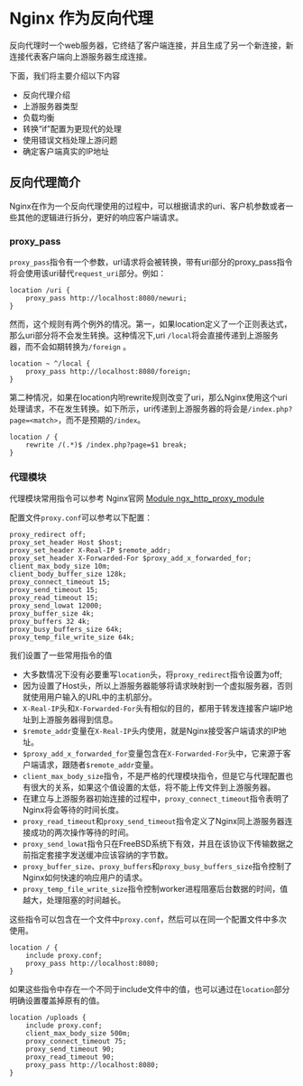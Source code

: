 # Nginx 作为反向代理

反向代理时一个web服务器，它终结了客户端连接，并且生成了另一个新连接，新连接代表客户端向上游服务器生成连接。

下面，我们将主要介绍以下内容
- 反向代理介绍
- 上游服务器类型
- 负载均衡
- 转换“if”配置为更现代的处理
- 使用错误文档处理上游问题
- 确定客户端真实的IP地址


## 反向代理简介

Nginx在作为一个反向代理使用的过程中，可以根据请求的uri、客户机参数或者一些其他的逻辑进行拆分，更好的响应客户端请求。

### proxy_pass

`proxy_pass`指令有一个参数，url请求将会被转换，带有uri部分的proxy_pass指令将会使用该uri替代`request_uri`部分。例如：

``` nginx
location /uri {
    proxy_pass http://localhost:8080/newuri;
}
```

然而，这个规则有两个例外的情况。第一，如果location定义了一个正则表达式，那么uri部分将不会发生转换。这种情况下,uri `/local`将会直接传递到上游服务器，而不会如期转换为`/foreign`
。

``` nginx
location ~ ^/local {
    proxy_pass http://localhost:8080/foreign;
}
```

第二种情况，如果在location内哟rewrite规则改变了uri，那么Nginx使用这个uri处理请求，不在发生转换。如下所示，uri传递到上游服务器的将会是`/index.php?page=<match>`，而不是预期的`/index`。

``` nginx
location / {
    rewrite /(.*)$ /index.php?page=$1 break;
}
```

### 代理模块

代理模块常用指令可以参考 Nginx官网 [Module ngx_http_proxy_module](https://nginx.org/en/docs/http/ngx_http_proxy_module.html)

配置文件`proxy.conf`可以参考以下配置：

``` nginx
proxy_redirect off;
proxy_set_header Host $host;
proxy_set_header X-Real-IP $remote_addr;
proxy_set_header X-Forwarded-For $proxy_add_x_forwarded_for;
client_max_body_size 10m;
client_body_buffer_size 128k;
proxy_connect_timeout 15;
proxy_send_timeout 15;
proxy_read_timeout 15;
proxy_send_lowat 12000;
proxy_buffer_size 4k;
proxy_buffers 32 4k;
proxy_busy_buffers_size 64k;
proxy_temp_file_write_size 64k;

```

我们设置了一些常用指令的值
- 大多数情况下没有必要重写`location`头，将`proxy_redirect`指令设置为off;
- 因为设置了Host头，所以上游服务器能够将请求映射到一个虚拟服务器，否则就使用用户输入的URL中的主机部分。
- `X-Real-IP`头和`X-Forwarded-For`头有相似的目的，都用于转发连接客户端IP地址到上游服务器得到信息。
- `$remote_addr`变量在`X-Real-IP`头内使用，就是Nginx接受客户端请求的IP地址。
- `$proxy_add_x_forwarded_for`变量包含在`X-Forwarded-For`头中，它来源于客户端请求，跟随者`$remote_addr`变量。
- `client_max_body_size`指令，不是严格的代理模块指令，但是它与代理配置也有很大的关系，如果这个值设置的太低，将不能上传文件到上游服务器。
- 在建立与上游服务器初始连接的过程中，`proxy_connect_timeout`指令表明了Nginx将会等待的时间长度。
- `proxy_read_timeout`和`proxy_send_timeout`指令定义了Nginx同上游服务器连接成功的两次操作等待的时间。
- `proxy_send_lowat`指令只在FreeBSD系统下有效，并且在该协议下传输数据之前指定套接字发送缓冲应该容纳的字节数。
- `proxy_buffer_size`、`proxy_buffers`和`proxy_busy_buffers_size`指令控制了Nginx如何快速的响应用户的请求。
- `proxy_temp_file_write_size`指令控制worker进程阻塞后台数据的时间，值越大，处理阻塞的时间越长。

这些指令可以包含在一个文件中`proxy.conf`，然后可以在同一个配置文件中多次使用。

``` nginx
location / {
    include proxy.conf;
    proxy_pass http://localhost:8080;
}
```
如果这些指令中存在一个不同于include文件中的值，也可以通过在`location`部分明确设置覆盖掉原有的值。
``` nginx
location /uploads {
    include proxy.conf;
    client_max_body_size 500m;
    proxy_connect_timeout 75;
    proxy_send_timeout 90;
    proxy_read_timeout 90;
    proxy_pass http://localhost:8080;
}
```
